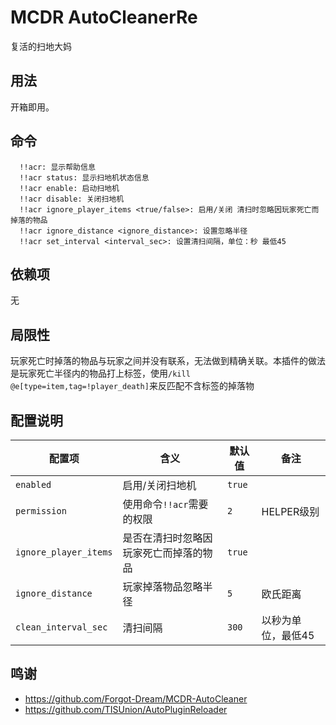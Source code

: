 # MCDR AutoCleanerRe
复活的扫地大妈

## 用法
开箱即用。

## 命令
```
  !!acr: 显示帮助信息
  !!acr status: 显示扫地机状态信息
  !!acr enable: 启动扫地机
  !!acr disable: 关闭扫地机
  !!acr ignore_player_items <true/false>: 启用/关闭 清扫时忽略因玩家死亡而掉落的物品
  !!acr ignore_distance <ignore_distance>: 设置忽略半径
  !!acr set_interval <interval_sec>: 设置清扫间隔，单位：秒 最低45
```

## 依赖项
无

## 局限性
玩家死亡时掉落的物品与玩家之间并没有联系，无法做到精确关联。本插件的做法是玩家死亡半径内的物品打上标签，使用`/kill @e[type=item,tag=!player_death]`来反匹配不含标签的掉落物

## 配置说明

| 配置项                | 含义                                   | 默认值 | 备注               |
| --------------------- | -------------------------------------- | ------ | ------------------ |
| `enabled`             | 启用/关闭扫地机                        | `true` |                    |
| `permission`          | 使用命令`!!acr`需要的权限              | `2`    | HELPER级别         |
| `ignore_player_items` | 是否在清扫时忽略因玩家死亡而掉落的物品 | `true` |                    |
| `ignore_distance`     | 玩家掉落物品忽略半径                   | `5`    | 欧氏距离           |
| `clean_interval_sec`  | 清扫间隔                               | `300`  | 以秒为单位，最低45 |

## 鸣谢
 - https://github.com/Forgot-Dream/MCDR-AutoCleaner
 - https://github.com/TISUnion/AutoPluginReloader